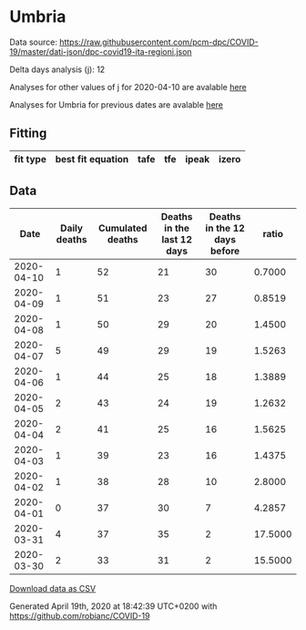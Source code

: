 # Umbria

Data source: https://raw.githubusercontent.com/pcm-dpc/COVID-19/master/dati-json/dpc-covid19-ita-regioni.json

Delta days analysis (j): 12

Analyses for other values of j for 2020-04-10 are avalable [here](../2020-04-10/README.md)

Analyses for Umbria for previous dates are avalable [here](../README.md)

## Fitting 
|fit type|best fit equation|tafe|tfe|ipeak|izero|
|-------|-----|--------|------|---|---|

## Data
|Date|Daily deaths|Cumulated deaths|Deaths in the last 12 days|Deaths in the 12 days before|ratio|
|----|----------|-----------|-------|--------------------|-----|
|2020-04-10|1|52|21|30|0.7000|
|2020-04-09|1|51|23|27|0.8519|
|2020-04-08|1|50|29|20|1.4500|
|2020-04-07|5|49|29|19|1.5263|
|2020-04-06|1|44|25|18|1.3889|
|2020-04-05|2|43|24|19|1.2632|
|2020-04-04|2|41|25|16|1.5625|
|2020-04-03|1|39|23|16|1.4375|
|2020-04-02|1|38|28|10|2.8000|
|2020-04-01|0|37|30|7|4.2857|
|2020-03-31|4|37|35|2|17.5000|
|2020-03-30|2|33|31|2|15.5000|

[Download data as CSV](COVID-19_umbria_j12_2020-04-10.csv)

Generated April 19th, 2020 at 18:42:39 UTC+0200 with https://github.com/robianc/COVID-19
